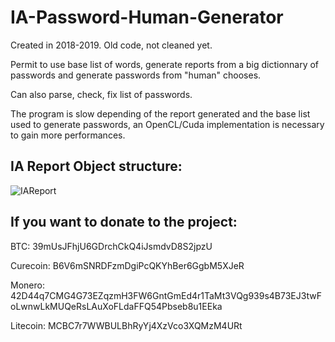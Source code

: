 # IA-Password-Human-Generator

Created in 2018-2019. Old code, not cleaned yet.

Permit to use base list of words, generate reports from a big dictionnary of passwords and generate passwords from "human" chooses.

Can also parse, check, fix list of passwords.

The program is slow depending of the report generated and the base list used to generate passwords, an OpenCL/Cuda implementation
is necessary to gain more performances.


## IA Report Object structure:

![IAReport](https://user-images.githubusercontent.com/96837446/157767430-95e5d3a2-1749-4bd9-9cf7-afd64a56062b.png)

## If you want to donate to the project:

BTC: 39mUsJFhjU6GDrchCkQ4iJsmdvD8S2jpzU

Curecoin: B6V6mSNRDFzmDgiPcQKYhBer6GgbM5XJeR

Monero: 42D44q7CMG4G73EZqzmH3FW6GntGmEd4r1TaMt3VQg939s4B73EJ3twFoLwnwLkMUQeRsLAuXoFLdaFFQ54Pbseb8u1EEka

Litecoin: MCBC7r7WWBULBhRyYj4XzVco3XQMzM4URt
